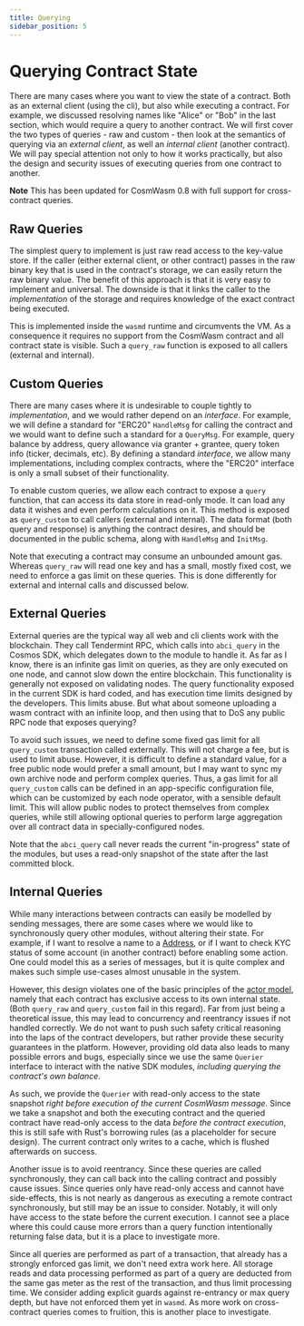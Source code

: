```yaml
---
title: Querying
sidebar_position: 5
---
```


# Querying Contract State

There are many cases where you want to view the state of a contract. Both as an external client (using the cli), but also while executing a contract. For example, we discussed resolving names like "Alice" or "Bob" in the last section, which would require a query to another contract. We will first cover the two types of queries - raw and custom - then look at the semantics of querying via an *external client*, as well an *internal client* (another contract). We will pay special attention not only to how it works practically, but also the design and security issues of executing queries from one contract to another.

**Note** This has been updated for CosmWasm 0.8 with full support for cross-contract queries.

## Raw Queries

The simplest query to implement is just raw read access to the key-value store.  If the caller (either external client, or other contract) passes in the raw binary key that is used in the contract's storage, we can easily return the raw binary value. The benefit of this approach is that it is very easy to implement and universal. The downside is that it links the caller to the *implementation* of the storage and requires knowledge of the exact contract being executed.

This is implemented inside the `wasmd` runtime and circumvents the VM. As a consequence it requires no support from the CosmWasm contract and all contract state is visible. Such a `query_raw` function is exposed to all callers (external and internal).

## Custom Queries

There are many cases where it is undesirable to couple tightly to *implementation*, and we would rather depend on an *interface*. For example, we will define a standard for "ERC20" `HandleMsg` for calling the contract and we would want to define such a standard for a `QueryMsg`. For example, query balance by address, query allowance via granter + grantee, query token info (ticker, decimals, etc). By defining a standard *interface*, we allow many implementations, including complex contracts, where the "ERC20" interface is only a small subset of their functionality.

To enable custom queries, we allow each contract to expose a `query` function, that can access its data store in read-only mode. It can load any data it wishes and even perform calculations on it. This method is exposed as `query_custom` to call callers (external and internal). The data format (both query and response) is anything the contract desires, and should be documented in the public schema, along with `HandleMsg` and `InitMsg`.

Note that executing a contract may consume an unbounded amount gas. Whereas `query_raw` will read one key and has a small, mostly fixed cost, we need to enforce a gas limit on these queries. This is done differently for external and internal calls and discussed below.

## External Queries

External queries are the typical way all web and cli clients work with the blockchain. They call Tendermint RPC, which calls into `abci_query` in the Cosmos SDK, which delegates down to the module to handle it. As far as I know, there is an infinite gas limit on queries, as they are only executed on one node, and cannot slow down the entire blockchain. This functionality is generally not exposed on validating nodes. The query functionality exposed in the current SDK is hard coded, and has execution time limits designed by the developers. This limits abuse. But what about someone uploading a wasm contract with an infinite loop, and then using that to DoS any public RPC node that exposes querying?

To avoid such issues, we need to define some fixed gas limit for all `query_custom` transaction called externally. This will not charge a fee, but is used to limit abuse. However, it is difficult to define a standard value, for a free public node would prefer a small amount, but I may want to sync my own archive node and perform complex queries. Thus, a gas limit for all `query_custom` calls can be defined in an app-specific configuration file, which can be customized by each node operator, with a sensible default limit. This will allow public nodes to protect themselves from complex queries, while still allowing optional queries to perform large aggregation over all contract data in specially-configured nodes.

Note that the `abci_query` call never reads the current "in-progress" state of the modules, but uses a read-only snapshot of the state after the last committed block.

## Internal Queries

While many interactions between contracts can easily be modelled by sending messages, there are some cases where we would like to synchronously query other modules, without altering their state. For example, if I want to resolve a name to a [Address](./addresses.md), or if I want to check KYC status of some account (in another contract) before enabling some action. One could model this as a series of messages, but it is quite complex and makes such simple use-cases almost unusable in the system.

However, this design violates one of the basic principles of the [actor model](./actor.md), namely that each contract has exclusive access to its own internal state. (Both `query_raw` and `query_custom` fail in this regard). Far from just being a theoretical issue, this may lead to concurrency and reentrancy issues if not handled correctly. We do not want to push such safety critical reasoning into the laps of the contract developers, but rather provide these security guarantees in the platform. However, providing old data also leads to many possible errors and bugs, especially since we use the same `Querier` interface
to interact with the native SDK modules, *including querying the contract's own balance*.

As such, we provide the `Querier` with read-only access to the state snapshot *right before execution of the current CosmWasm message*. Since we take a
snapshot and both the executing contract and the queried contract have read-only access to the data *before the contract execution*, this is still
safe with Rust's borrowing rules (as a placeholder for secure design). The current contract only writes to a cache, which is flushed afterwards on success.

Another issue is to avoid reentrancy. Since these queries are called synchronously, they can call back into the calling contract and possibly cause issues. Since queries only have read-only access and cannot have side-effects, this is not nearly as dangerous as executing a remote contract synchronously, but still may be an issue to consider. Notably, it will only have access to the state before the current execution. I cannot see a place where this could cause more errors than a query function intentionally returning false data, but it is a place to investigate more.

Since all queries are performed as part of a transaction, that already has a strongly enforced gas limit, we don't need extra work here. All storage reads and data processing performed as part of a query are deducted from the same gas meter as the rest of the transaction, and thus limit processing time. We consider adding explicit guards against re-entrancy or max query depth, but have not enforced them yet in `wasmd`. As more work on cross-contract queries comes to fruition, this is another place to investigate.
